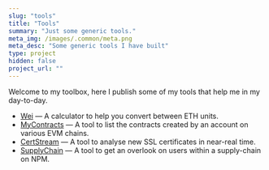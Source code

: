 ```yaml
---
slug: "tools"
title: "Tools"
summary: "Just some generic tools."
meta_img: /images/.common/meta.png
meta_desc: "Some generic tools I have built"
type: project
hidden: false
project_url: ""
---
```


Welcome to my toolbox, here I publish some of my tools that help me in my day-to-day.

* [Wei](/tools/wei) &mdash; A calculator to help you convert between ETH units.
* [MyContracts](/tools/mycontracts) &mdash; A tool to list the contracts created by an account on various EVM chains.
* [CertStream](https://v2.harrydenley.com/tools/certstream/) &mdash; A tool to analyse new SSL certificates in near-real time.
* [SupplyChain](https://v2.harrydenley.com/tools/supplychain) &mdash; A tool to get an overlook on users within a supply-chain on NPM.
